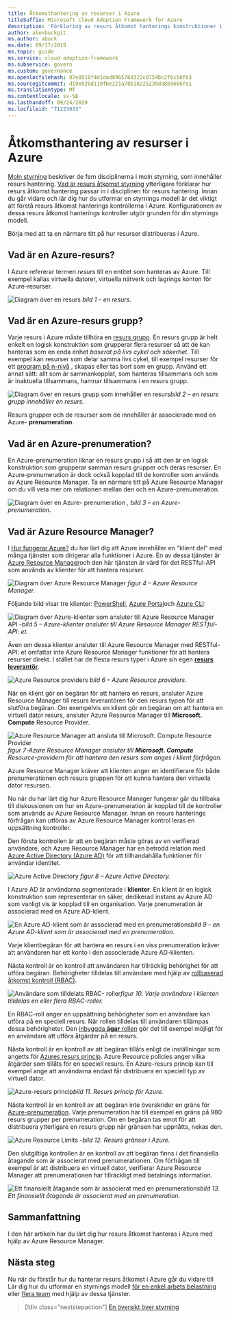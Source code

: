 ```yaml
---
title: Åtkomsthantering av resurser i Azure
titleSuffix: Microsoft Cloud Adoption Framework for Azure
description: 'Förklaring av resurs åtkomst hanterings konstruktioner i Azure: Azure Resource Manager, prenumerationer, resurs grupper och resurser'
author: alexbuckgit
ms.author: abuck
ms.date: 09/17/2019
ms.topic: guide
ms.service: cloud-adoption-framework
ms.subservice: govern
ms.custom: governance
ms.openlocfilehash: 87e0918f4d1dad896576d322c8754bc2f6c56fb3
ms.sourcegitcommit: d19e026d119fbe221a78b10225230da8b9666fe1
ms.translationtype: MT
ms.contentlocale: sv-SE
ms.lasthandoff: 09/24/2019
ms.locfileid: "71223033"
---
```

# <a name="resource-access-management-in-azure"></a>Åtkomsthantering av resurser i Azure

[Moln styrning](../index.md) beskriver de fem disciplinerna i moln styrning, som innehåller resurs hantering. [Vad är resurs åtkomst styrning](./index.md) ytterligare förklarar hur resurs åtkomst hantering passar in i disciplinen för resurs hantering. Innan du går vidare och lär dig hur du utformar en styrnings modell är det viktigt att förstå resurs åtkomst hanterings kontrollerna i Azure. Konfigurationen av dessa resurs åtkomst hanterings kontroller utgör grunden för din styrnings modell.

Börja med att ta en närmare titt på hur resurser distribueras i Azure.

<!-- markdownlint-disable MD026 -->

## <a name="what-is-an-azure-resource"></a>Vad är en Azure-resurs?

I Azure refererar termen _resurs_ till en entitet som hanteras av Azure. Till exempel kallas virtuella datorer, virtuella nätverk och lagrings konton för Azure-resurser.

![Diagram över en resurs](../../_images/govern/design/governance-1-9.png)
*bild 1 – en resurs.*

## <a name="what-is-an-azure-resource-group"></a>Vad är en Azure-resurs grupp?

Varje resurs i Azure måste tillhöra en [resurs grupp](https://docs.microsoft.com/azure/azure-resource-manager/resource-group-overview#resource-groups). En resurs grupp är helt enkelt en logisk konstruktion som grupperar flera resurser så att de kan hanteras som en enda enhet _baserat på livs cykel och säkerhet_. Till exempel kan resurser som delar samma livs cykel, till exempel resurser för ett [program på n-nivå](https://docs.microsoft.com/azure/architecture/guide/architecture-styles/n-tier) , skapas eller tas bort som en grupp. Använd ett annat sätt: allt som är sammankopplat, som hanteras tillsammans och som är inaktuella tillsammans, hamnar tillsammans i en resurs grupp.

![Diagram över en resurs grupp som innehåller en](../../_images/govern/design/governance-1-10.png)
resurs*bild 2 – en resurs grupp innehåller en resurs.*

Resurs grupper och de resurser som de innehåller är associerade med en Azure- **prenumeration**.

## <a name="what-is-an-azure-subscription"></a>Vad är en Azure-prenumeration?

En Azure-prenumeration liknar en resurs grupp i så att den är en logisk konstruktion som grupperar samman resurs grupper och deras resurser. En Azure-prenumeration är dock också kopplad till de kontroller som används av Azure Resource Manager. Ta en närmare titt på Azure Resource Manager om du vill veta mer om relationen mellan den och en Azure-prenumeration.

![Diagram över en Azure-](../../_images/govern/design/governance-1-11.png)
prenumeration *, bild 3 – en Azure-prenumeration.*

## <a name="what-is-azure-resource-manager"></a>Vad är Azure Resource Manager?

I [Hur fungerar Azure?](../../getting-started/what-is-azure.md) du har lärt dig att Azure innehåller en "klient del" med många tjänster som dirigerar alla funktioner i Azure. En av dessa tjänster är [Azure Resource Manager](https://docs.microsoft.com/azure/azure-resource-manager)och den här tjänsten är värd för det RESTful-API som används av klienter för att hantera resurser.

![Diagram över Azure Resource Manager](../../_images/govern/design/governance-1-12.png)
*figur 4 – Azure Resource Manager.*

Följande bild visar tre klienter: [PowerShell](https://docs.microsoft.com/powershell/azure/overview), [Azure Portal](https://portal.azure.com)och [Azure CLI](https://docs.microsoft.com/cli/azure):

![Diagram över Azure-klienter som ansluter till Azure Resource Manager](../../_images/govern/design/governance-1-13.png)
API *-bild 5 – Azure-klienter ansluter till Azure Resource Manager RESTful-API: et.*

Även om dessa klienter ansluter till Azure Resource Manager med RESTful-API: et omfattar inte Azure Resource Manager funktioner för att hantera resurser direkt. I stället har de flesta resurs typer i Azure sin egen [**resurs leverantör**](https://docs.microsoft.com/azure/azure-resource-manager/resource-group-overview#terminology).

![Azure Resource providers](../../_images/govern/design/governance-1-14.png)
*bild 6 – Azure Resource providers.*

När en klient gör en begäran för att hantera en resurs, ansluter Azure Resource Manager till resurs leverantören för den resurs typen för att slutföra begäran. Om exempelvis en klient gör en begäran om att hantera en virtuell dator resurs, ansluter Azure Resource Manager till **Microsoft. Compute** Resource Provider.

![Azure Resource Manager att ansluta till Microsoft. Compute Resource Provider](../../_images/govern/design/governance-1-15.png)
*figur 7-Azure Resource Manager ansluter till **Microsoft. Compute** Resource-providern för att hantera den resurs som anges i klient förfrågan.*

Azure Resource Manager kräver att klienten anger en identifierare för både prenumerationen och resurs gruppen för att kunna hantera den virtuella dator resursen.

Nu när du har lärt dig hur Azure Resource Manager fungerar går du tillbaka till diskussionen om hur en Azure-prenumeration är kopplad till de kontroller som används av Azure Resource Manager. Innan en resurs hanterings förfrågan kan utföras av Azure Resource Manager kontrol leras en uppsättning kontroller.

Den första kontrollen är att en begäran måste göras av en verifierad användare, och Azure Resource Manager har en betrodd relation med [Azure Active Directory (Azure AD)](https://docs.microsoft.com/azure/active-directory) för att tillhandahålla funktioner för användar identitet.

![Azure Active Directory](../../_images/govern/design/governance-1-16.png)
*figur 8 – Azure Active Directory.*

I Azure AD är användarna segmenterade i **klienter**. En klient är en logisk konstruktion som representerar en säker, dedikerad instans av Azure AD som vanligt vis är kopplad till en organisation. Varje prenumeration är associerad med en Azure AD-klient.

![En Azure AD-klient som är associerad](../../_images/govern/design/governance-1-17.png)
med en prenumerations*bild 9 – en Azure AD-klient som är associerad med en prenumeration.*

Varje klientbegäran för att hantera en resurs i en viss prenumeration kräver att användaren har ett konto i den associerade Azure AD-klienten.

Nästa kontroll är en kontroll att användaren har tillräcklig behörighet för att utföra begäran. Behörigheter tilldelas till användare med hjälp av [rollbaserad åtkomst kontroll (RBAC)](https://docs.microsoft.com/azure/role-based-access-control).

![Användare som tilldelats RBAC-](../../_images/govern/design/governance-1-18.png)
roller*figur 10. Varje användare i klienten tilldelas en eller flera RBAC-roller.*

En RBAC-roll anger en uppsättning behörigheter som en användare kan utföra på en speciell resurs. När rollen tilldelas till användaren tillämpas dessa behörigheter. Den [inbyggda **ägar** rollen](https://docs.microsoft.com/azure/role-based-access-control/built-in-roles#owner) gör det till exempel möjligt för en användare att utföra åtgärder på en resurs.

Nästa kontroll är en kontroll av att begäran tillåts enligt de inställningar som angetts för [Azures resurs princip](https://docs.microsoft.com/azure/governance/policy). Azure Resource policies anger vilka åtgärder som tillåts för en speciell resurs. En Azure-resurs princip kan till exempel ange att användarna endast får distribuera en speciell typ av virtuell dator.

![Azure-resurs](../../_images/govern/design/governance-1-19.png)
princip*bild 11. Resurs princip för Azure.*

Nästa kontroll är en kontroll av att begäran inte överskrider en gräns för [Azure-prenumeration](https://docs.microsoft.com/azure/azure-subscription-service-limits). Varje prenumeration har till exempel en gräns på 980 resurs grupper per prenumeration. Om en begäran tas emot för att distribuera ytterligare en resurs grupp när gränsen har uppnåtts, nekas den.

![Azure Resource Limits](../../_images/govern/design/governance-1-20.png)
 *-bild 12. Resurs gränser i Azure.*

Den slutgiltiga kontrollen är en kontroll av att begäran finns i det finansiella åtagande som är associerat med prenumerationen. Om förfrågan till exempel är att distribuera en virtuell dator, verifierar Azure Resource Manager att prenumerationen har tillräckligt med betalnings information.

![Ett finansiellt åtagande som är associerat](../../_images/govern/design/governance-1-21.png)
med en prenumerations*bild 13. Ett finansiellt åtagande är associerat med en prenumeration.*

## <a name="summary"></a>Sammanfattning

I den här artikeln har du lärt dig hur resurs åtkomst hanteras i Azure med hjälp av Azure Resource Manager.

## <a name="next-steps"></a>Nästa steg

Nu när du förstår hur du hanterar resurs åtkomst i Azure går du vidare till Lär dig hur du utformar en styrnings modell [för en enkel arbets belastning](./governance-simple-workload.md) eller [flera team](./governance-multiple-teams.md) med hjälp av dessa tjänster.

> [!div class="nextstepaction"]
> [En översikt över styrning](../index.md)
